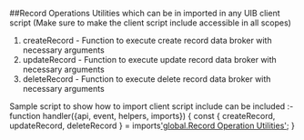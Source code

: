 ##Record Operations Utilities which can be in imported in any UIB client script (Make sure to make the client script include accessible in all scopes)
1. createRecord - Function to execute create record data broker with necessary arguments
2. updateRecord - Function to execute update record data broker with necessary arguments
3. deleteRecord - Function to execute delete record data broker with necessary arguments

Sample script to show how to import client script include can be included :-
function handler({api, event, helpers, imports}) {
  const { createRecord, updateRecord, deleteRecord } = imports['global.Record Operation Utilities']();
}

